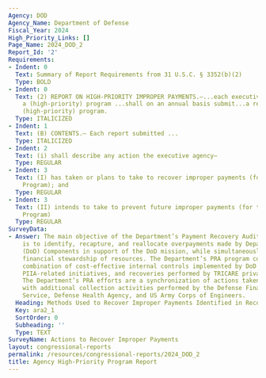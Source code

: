 ```yaml
---
Agency: DOD
Agency_Name: Department of Defense
Fiscal_Year: 2024
High_Priority_Links: []
Page_Name: 2024_DOD_2
Report_Id: '2'
Requirements:
- Indent: 0
  Text: Summary of Report Requirements from 31 U.S.C. § 3352(b)(2)
  Type: BOLD
- Indent: 0
  Text: (2) REPORT ON HIGH-PRIORITY IMPROPER PAYMENTS.—...each executive agency with
    a (high-priority) program ...shall on an annual basis submit...a report on that
    (high-priority) program.
  Type: ITALICIZED
- Indent: 1
  Text: (B) CONTENTS.— Each report submitted ...
  Type: ITALICIZED
- Indent: 2
  Text: (i) shall describe any action the executive agency—
  Type: REGULAR
- Indent: 3
  Text: (I) has taken or plans to take to recover improper payments (for the High-Priority
    Program); and
  Type: REGULAR
- Indent: 3
  Text: (II) intends to take to prevent future improper payments (for the High-Priority
    Program)
  Type: REGULAR
SurveyData:
- Answer: The main objective of the Department’s Payment Recovery Audit (PRA) program
    is to identify, recapture, and reallocate overpayments made by Department of Defense
    (DoD) Components in support of the DoD mission, while simultaneously demonstrating
    financial stewardship of resources. The Department’s PRA program consists of a
    combination of cost-effective internal controls implemented by DoD Components,
    PIIA-related initiatives, and recoveries performed by TRICARE private sector contractors.
    The Department’s PRA efforts are a synchronization of actions taken by DoD Components
    with additional collection activities performed by the Defense Finance and Accounting
    Service, Defense Health Agency, and US Army Corps of Engineers.
  Heading: Methods Used to Recover Improper Payments Identified in Recovery Audits
  Key: ara2_1
  SortOrder: 0
  Subheading: ''
  Type: TEXT
SurveyName: Actions to Recover Improper Payments
layout: congressional-reports
permalink: /resources/congressional-reports/2024_DOD_2
title: Agency High-Priority Program Report
---
```

